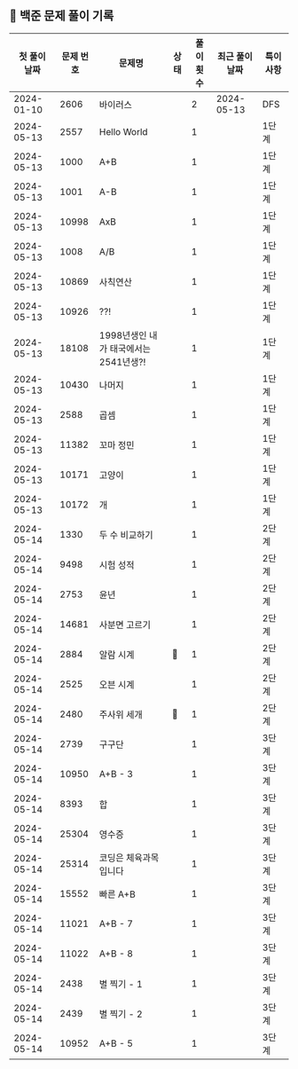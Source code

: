 ## 🚀 백준 문제 풀이 기록

| **첫 풀이 날짜** | **문제 번호** | **문제명**                   | **상태** | **풀이 횟수** | **최근 풀이 날짜** | **특이사항** |
|-------------|-----------|---------------------------|--------|-----------|--------------|----------|
| 2024-01-10  | 2606      | 바이러스                      |        | 2         | 2024-05-13   | DFS      |
| 2024-05-13  | 2557      | Hello World               |        | 1         |              | 1단계      |
| 2024-05-13  | 1000      | A+B                       |        | 1         |              | 1단계      |
| 2024-05-13  | 1001      | A-B                       |        | 1         |              | 1단계      |
| 2024-05-13  | 10998     | AxB                       |        | 1         |              | 1단계      |
| 2024-05-13  | 1008      | A/B                       |        | 1         |              | 1단계      |
| 2024-05-13  | 10869     | 사칙연산                      |        | 1         |              | 1단계      |
| 2024-05-13  | 10926     | ??!                       |        | 1         |              | 1단계      |
| 2024-05-13  | 18108     | 1998년생인 내가 태국에서는 2541년생?! |        | 1         |              | 1단계      |
| 2024-05-13  | 10430     | 나머지                       |        | 1         |              | 1단계      |
| 2024-05-13  | 2588      | 곱셈                        |        | 1         |              | 1단계      |
| 2024-05-13  | 11382     | 꼬마 정민                     |        | 1         |              | 1단계      |
| 2024-05-13  | 10171     | 고양이                       |        | 1         |              | 1단계      |
| 2024-05-13  | 10172     | 개                         |        | 1         |              | 1단계      |
| 2024-05-14  | 1330      | 두 수 비교하기                  |        | 1         |              | 2단계      |
| 2024-05-14  | 9498      | 시험 성적                     |        | 1         |              | 2단계      |
| 2024-05-14  | 2753      | 윤년                        |        | 1         |              | 2단계      |
| 2024-05-14  | 14681     | 사분면 고르기                   |        | 1         |              | 2단계      |
| 2024-05-14  | 2884      | 알람 시계                     | 🤔     | 1         |              | 2단계      |
| 2024-05-14  | 2525      | 오븐 시계                     |        | 1         |              | 2단계      |
| 2024-05-14  | 2480      | 주사위 세개                    | 🤔     | 1         |              | 2단계      |
| 2024-05-14  | 2739      | 구구단                       |        | 1         |              | 3단계      |
| 2024-05-14  | 10950     | A+B - 3                   |        | 1         |              | 3단계      |
| 2024-05-14  | 8393      | 합                         |        | 1         |              | 3단계      |
| 2024-05-14  | 25304     | 영수증                       |        | 1         |              | 3단계      |
| 2024-05-14  | 25314     | 코딩은 체육과목 입니다              |        | 1         |              | 3단계      |
| 2024-05-14  | 15552     | 빠른 A+B                    |        | 1         |              | 3단계      |
| 2024-05-14  | 11021     | A+B - 7                   |        | 1         |              | 3단계      |
| 2024-05-14  | 11022     | A+B - 8                   |        | 1         |              | 3단계      |
| 2024-05-14  | 2438      | 별 찍기 - 1                  |        | 1         |              | 3단계      |
| 2024-05-14  | 2439      | 별 찍기 - 2                  |        | 1         |              | 3단계      |
| 2024-05-14  | 10952     | A+B - 5                   |        | 1         |              | 3단계      |